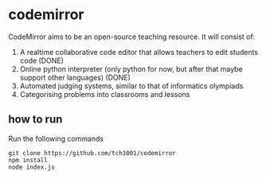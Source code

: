 # codemirror
CodeMirror aims to be an open-source teaching resource. It will consist of:
1. A realtime collaborative code editor that allows teachers to edit students code (DONE)
2. Online python interpreter (only python for now, but after that maybe support other languages) (DONE)
3. Automated judging systems, similar to that of informatics olympiads 
4. Categorising problems into classrooms and lessons

## how to run
Run the following commands
```
git clone https://github.com/tch1001/codemirror
npm install
node index.js
```
